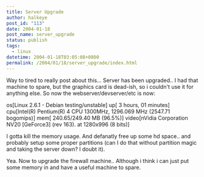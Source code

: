 ```yaml
---
title: Server Upgrade
author: halkeye
post_id: "113"
date: 2004-01-18
post_name: server_upgrade
status: publish
tags:
  - linux
datetime: 2004-01-18T03:05:08+0800
permalink: /2004/01/18/server_upgrade/index.html
---
```


Way to tired to really post about this... Server has been upgraded.. I had that machine to spare, but the graphics card is dead-ish, so i couldn't use it for anything else. So now the webserver/devserver/etc is now:

 os[Linux 2.6.1 - Debian testing/unstable] up[ 3 hours, 01 minutes] cpu[Intel(R) Pentium(R) 4 CPU 1300MHz, 1296.069 MHz (2547.71 bogomips)] mem[ 240.65/249.40 MB (96.5%)] video[nVidia Corporation NV20 [GeForce3] (rev 163). at 1280x996 (8 bits)]

I gotta kill the memory usage. And defanatly free up some hd space.. and probably setup some proper partitions (can I do that without partition magic and taking the server down? I doubt it).

Yea. Now to upgrade the firewall machine.. Although i think i can just put some memory in and have a useful machine to spare.
